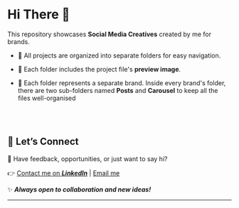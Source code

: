 # Hi There 👋



This repository showcases **Social Media Creatives** created by me for brands.



-  📂 All projects are organized into separate folders for easy navigation.

-  🔗 Each folder includes the project file's **preview image**.

-  📁 Each folder represents a separate brand. Inside every brand's folder, there are two sub-folders named **Posts** and **Carousel** to keep all the files well-organised

<br><br>

## 🚀 **Let’s Connect**

💌 Have feedback, opportunities, or just want to say hi?

👉 [Contact me on ***LinkedIn***](https://www.linkedin.com/in/chirag-kumar-soni)  | [Email me](mailto:chiragksoni0@gmail.com)


✨ ***Always open to collaboration and new ideas!***

---